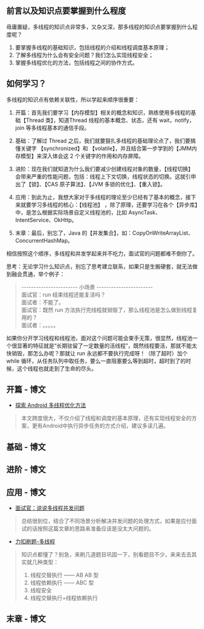## 前言以及知识点要掌握到什么程度

毋庸置疑，多线程的知识点非常多，又杂又深，那多线程的知识点要掌握到什么程度呢？

1. 要掌握多线程的基础知识，包括线程的介绍和线程调度基本原理；
2. 了解多线程为什么会有安全问题？我们怎么实现线程安全；
3. 掌握多线程优化的方法，包括线程之间的协作方式。

## 如何学习？

多线程的知识点有依赖关联性，所以学起来顺序很重要：

1. 开篇：首先我们要学习【内存模型】相关的概念和知识，熟练使用多线程的基础【Thread 类】，知道Thread 线程的基本概念、状态，还有 wait，notify，join 等多线程基本的通信手段。

2. 基础：了解过 Thread 之后，我们就要狠扎多线程的基础理论点了，我们要搞懂关键字 【synchronized】和 【volatile】，并且结合第一步学到的【JMM内存模型】来深入体会这 2 个关键字的作用和内存屏障。

3. 进阶：现在我们就知道为什么我们要减少创建线程对象的数量，【线程切换】会带来严重的性能问题，包括：线程上下文切换，线程状态的切换。这就引申出了【锁】、【CAS 原子算法】、【JVM 多锁的优化】、【重入锁】。

4. 应用：到此为止，我想大家对于多线程的理论至少已经有了基本的概念，接下来就要学习多线程的核心：【线程池】 ，除了原理，还要学习在各个【异步库】中，是怎么根据实际场景自定义线程池的，比如 AsyncTask、IntentService、OkHttp。

5. 末章：最后，别忘了，Java 的【并发集合】，如：CopyOnWriteArrayList、ConcurrentHashMap。 

相信按照这个顺序，多线程和并发学起来并不吃力，面试官的问题都难不倒你了。

思考：无论学习什么知识点，别忘了思考建立联系，如果只是生搬硬套，就无法做到融会贯通，举个例子：

> ----------------------- 小场景 -----------------------  
> 面试官：run 结束线程还能复活吗？  
> 面试者：不能了。  
> 面试官：既然 run 方法执行完线程就销毁了，那么线程池是怎么做到线程复用的？  
> 面试者：。。。。。  
  
如果你分开学习线程和线程池，面对这个问题可能会束手无策，很显然，线程池一个很显著的特征就是“长期驻留了一定数量的活线程”，既然线程要活，那就不能太快销毁，那怎么办呢？那就让 run 永远都不要执行完成呀！（除了超时）加个 while 循环，从任务队列中取任务，要么一直阻塞要么等到超时，超时到了的时候，这个线程也就走到了生命的尽头。

## 开篇 - 博文

- [探索 Android 多线程优化方法](https://juejin.im/post/5d45a75de51d4561ee1bdf10)
> 本文跨度很大，不仅介绍了线程和调度的基本原理，还有实现线程安全的方案，更有Android中执行异步任务的方式介绍，建议多读几遍。

## 基础 - 博文

## 进阶 - 博文


## 应用 - 博文

- [面试官：说说多线程并发问题](https://juejin.im/post/5d7da37d6fb9a06b0202f156)
> 总结很到位，结合了不同场景分析解决并发问题的处理方式，如果是应付面试的话按照这篇文章的思路来准备应该是没太大问题的。

- [力扣刷题-多线程](https://leetcode-cn.com/problemset/concurrency/)
> 知识点都懂了？别急，来刷几道题目巩固一下，别看题目不少，来来去去其实就几种类型：
> 1. 线程交替执行 —— AB AB 型
> 2. 线程依赖执行 —— ABC 型
> 3. 线程安全
> 4. 线程交替执行+线程依赖执行


## 末章 - 博文
